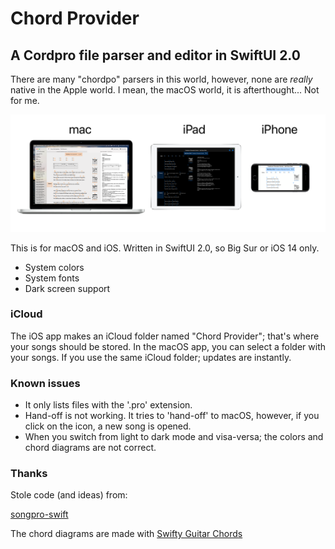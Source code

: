 # Chord Provider

## A Cordpro file parser and editor in SwiftUI 2.0

There are many "chordpo" parsers in this world, however, none are *really* native in the Apple world. I mean, the macOS world, it is afterthought... Not for me.

![Chord Provider](Screenshots/screenshots.png)

This is for macOS and iOS. Written in SwiftUI 2.0, so Big Sur or iOS 14 only.

- System colors
- System fonts
- Dark screen support

### iCloud

The iOS app makes an iCloud folder named "Chord Provider"; that's where your songs should be stored. In the macOS app, you can select a folder with your songs. If you use the same iCloud folder; updates are instantly.

### Known issues

- It only lists files with the '.pro' extension.
- Hand-off is not working. It tries to 'hand-off' to macOS, however, if you click on the icon, a new song is opened.
- When you switch from light to dark mode and visa-versa; the colors and chord diagrams are not correct.

### Thanks

Stole code (and ideas) from:

[songpro-swift](https://github.com/SongProOrg/songpro-swift)

The chord diagrams are made with [Swifty Guitar Chords](https://github.com/BeauNouvelle/SwiftyGuitarChords)
